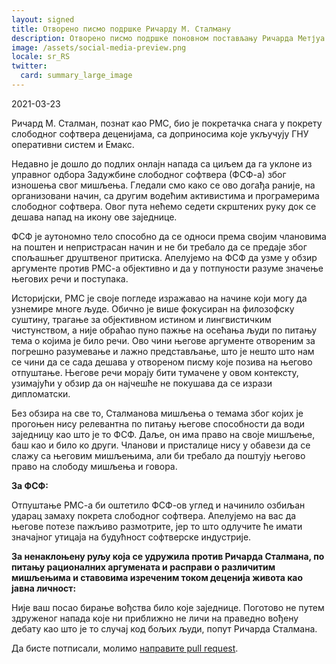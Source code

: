 ```yaml
---
layout: signed
title: Отворено писмо подршке Ричарду М. Сталману
description: Отворено писмо подршке поновном постављању Ричарда Метјуа Сталмана на позицију у Задужбини слободног софтвера
image: /assets/social-media-preview.png
locale: sr_RS
twitter:
  card: summary_large_image
---
```


2021-03-23

Ричард М. Сталман, познат као РМС,
био је покретачка снага у покрету слободног
софтвера деценијама, са доприносима које укључују
ГНУ оперативни систем и Емакс.

Недавно је дошло до подлих онлајн напада са циљем
да га уклоне из управног одбора Задужбине слободног
софтвера (ФСФ-а) због изношења свог мишљења. Гледали
смо како се ово догађа раније, на организовани начин,
са другим водећим активистима и програмерима слободног
софтвера. Овог пута нећемо седети скрштених руку док
се дешава напад на икону ове заједнице.

ФСФ је аутономно тело способно да се односи према својим
члановима на поштен и непристрасан начин и не би требало
да се предаје због спољашњег друштвеног притиска. Апелујемо
на ФСФ да узме у обзир аргументе против РМС-а објективно
и да у потпуности разуме значење његових речи и поступака.

Историјски, РМС је своје погледе изражавао на начине
који могу да узнемире многе људе. Обично је више
фокусиран на филозофску суштину, трагање за објективном
истином и лингвистичким чистунством, а није обраћао
пуно пажње на осећања људи по питању тема о којима је
било речи. Ово чини његове аргументе отвореним за
погрешно разумевање и лажно представљање, што је нешто
што нам се чини да се сада дешава у отвореном писму
које позива на његово отпуштање. Његове речи морају бити
тумачене у овом контексту, узимајући у обзир да он
најчешће не покушава да се изрази дипломатски.

Без обзира на све то, Сталманова мишљења о темама због
којих је прогоњен нису релевантна по питању његове
способности да води заједницу као што је то ФСФ.
Даље, он има право на своје мишљење, баш као и било
ко други. Чланови и присталице нису у обавези да се
слажу са његовим мишљењима, али би требало да поштују
његово право на слободу мишљења и говора.

**За ФСФ:**

Отпуштање РМС-а би оштетило ФСФ-ов углед и начинило
озбиљан ударац замаху покрета слободног софтвера.
Апелујемо на вас да његове потезе пажљиво размотрите,
јер то што одлучите ће имати значајног утицаја на
будућност софтверске индустрије.

**За ненаклоњену руљу која се удружила против Ричарда
Сталмана, по питању рационалних аргумената и расправи
о различитим мишљењима и ставовима изреченим током
деценија живота као јавна личност:**

Није ваш посао бирање вођства било које заједнице.
Поготово не путем здруженог напада које ни приближно
не личи на праведно вођену дебату као што је то случај
код бољих људи, попут Ричарда Сталмана.

Да бисте потписали, молимо [направите pull request](https://github.com/rms-support-letter/rms-support-letter.github.io/pulls).
